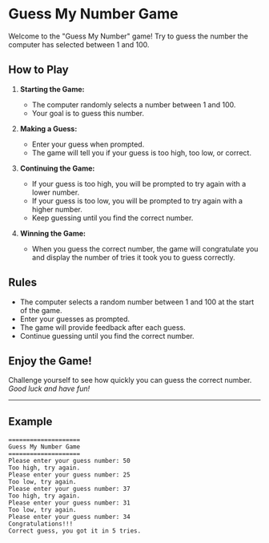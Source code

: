 # Guess My Number Game

Welcome to the "Guess My Number" game! Try to guess the number the computer has selected between 1 and 100.

## How to Play

1. **Starting the Game:**
   - The computer randomly selects a number between 1 and 100.
   - Your goal is to guess this number.

2. **Making a Guess:**
   - Enter your guess when prompted.
   - The game will tell you if your guess is too high, too low, or correct.

3. **Continuing the Game:**
   - If your guess is too high, you will be prompted to try again with a lower number.
   - If your guess is too low, you will be prompted to try again with a higher number.
   - Keep guessing until you find the correct number.

4. **Winning the Game:**
   - When you guess the correct number, the game will congratulate you and display the number of tries it took you to guess correctly.

## Rules
- The computer selects a random number between 1 and 100 at the start of the game.
- Enter your guesses as prompted.
- The game will provide feedback after each guess.
- Continue guessing until you find the correct number.

## Enjoy the Game!
Challenge yourself to see how quickly you can guess the correct number. *Good luck and have fun!*

---

## Example

```plaintext
====================
Guess My Number Game
====================
Please enter your guess number: 50
Too high, try again.
Please enter your guess number: 25
Too low, try again.
Please enter your guess number: 37
Too high, try again.
Please enter your guess number: 31
Too low, try again.
Please enter your guess number: 34
Congratulations!!!
Correct guess, you got it in 5 tries.
